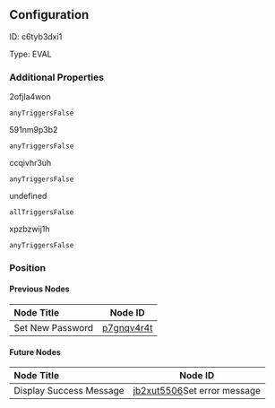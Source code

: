 # <nil>
## Configuration
ID:  c6tyb3dxi1

Type: EVAL 







### Additional Properties
2ofjla4won
```string 
anyTriggersFalse
```


591nm9p3b2
```string 
anyTriggersFalse
```


ccqivhr3uh
```string 
anyTriggersFalse
```


undefined
```string 
allTriggersFalse
```


xpzbzwij1h
```string 
anyTriggersFalse
```





### Position

#### Previous Nodes
| Node Title | Node ID |
| :------------- | ------------ |
| Set New Password | [p7gnqv4r4t](./p7gnqv4r4t.md) | 
 
 #### Future Nodes
| Node Title | Node ID |
| :------------- | ------------ |
| Display Success Message |[jb2xut5506](./jb2xut5506.md)Set error message |[ccqivhr3uh](./ccqivhr3uh.md) | 